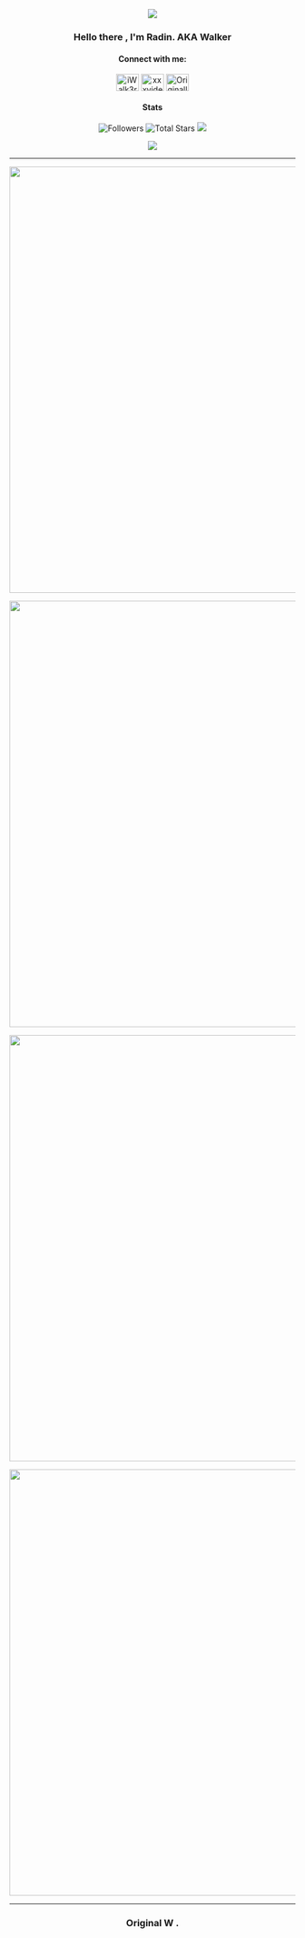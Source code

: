  <p align="center"> 
   <a href="https://github.com/OriginalWalker"><img src="https://readme-typing-svg.herokuapp.com?size=21&center=true&vCenter=true&lines=Welcome+to+Walker+GitHub+Page;Radin+-+He/Him"> 
   </a> 
 </p>
<h3 align="center"> 
         Hello there , I'm Radin. AKA Walker
 </h3> 
 <h4 align="center">Connect with me:</h4>
<p align="center">
<a href="https://twitter.com/iwalk3r" target="blank"><img align="center" src="https://cdn.discordapp.com/attachments/1142065161570619445/1144282466568372384/1690643777twitter-x_logo-png-white.png" alt="iWalk3r" height="30" width="40" /></a>
<a href="https://discord.gg/xxxvideos" target="blank"><img align="center" src="https://cdn.discordapp.com/attachments/1142065161570619445/1144278629447127181/636e0a6a49cf127bf92de1e2_icon_clyde_blurple_RGB.png?size=20" alt="xxxvideos" height="30" width="40" /></a>
<a href="https.t.me/OriginallyWalker" target="blanck"><img align="center" src="https://cdn.discordapp.com/attachments/1142065161570619445/1144282036786446507/800px-Telegram_2019_Logo.svg_1.png" alt="OriginallyWalker" height="30" width="40" /></a>
</p>

<h4 align="center">
          Stats
</h4>
<p align="center"> 
   <img alt="Followers" src="https://img.shields.io/github/followers/OriginalWalker?style=social"> 
   <img alt="Total Stars" src="https://img.shields.io/github/stars/OriginalWalker?style=social"> 
   <img src="https://komarev.com/ghpvc/?username=OriginalWalker"> 
 </p>
<p align="center">
        <img src="https://api.visitorbadge.io/api/visitors?path=OriginalWalker&label=Visitors&countColor=%23263759&style=flat-square&labelStyle=upper" />
</p>

 <hr> 
  
 <p align="center"> 
         <img width="750em" src="https://github-readme-stats.vercel.app/api?username=OriginalWalker&count_private=true&show_icons=true&title_color=57cdf1&text_color=ffffff&icon_color=57cdf1&border_color=0d1117&bg_color=0d1117" /> 
 </p> 
  
 <p align="center"> 
         <img width="750em" src="https://github-readme-streak-stats.herokuapp.com/?user=OriginalWalker&theme=black-ice&hide_border=true&stroke=0000&background=0D1117"/> 
 </p> 

<p align="center">
         <img width="750em" src="https://github-readme-activity-graph.vercel.app/graph?username=OriginalWalker&theme=react-dark"
 </p>
         
<p  align="center"> 
   <a href="https://coffeebede.ir/buycoffee/walker"> 
   <img width="750em" src="https://cdn.buymeacoffee.com/buttons/v2/default-yellow.png" /> 
   </a> 
 </p>

<hr>

  <h3 align="center"> 
         Original W .
 </h3> 
 
